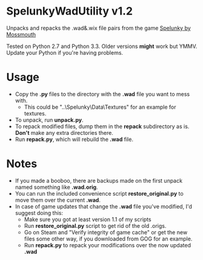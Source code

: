 SpelunkyWadUtility v1.2
=======================

Unpacks and repacks the .wad&amp;.wix file pairs from the game [Spelunky by Mossmouth](http://spelunkyworld.com/)

Tested on Python 2.7 and Python 3.3. Older versions **might** work but YMMV.
Update your Python if you're having problems.

Usage
=====

* Copy the **.py** files to the directory with the **.wad** file you want to mess with.
  * This could be "..\Spelunky\Data\Textures" for an example for textures.
* To unpack, run **unpack.py**.
* To repack modified files, dump them in the **repack** subdirectory as is. **Don't** make any extra directories there.
* Run **repack.py**, which will rebuild the **.wad** file.

Notes
=====

* If you made a booboo, there are backups made on the first unpack named something like **.wad.orig**.
* You can run the included convenience script **restore_original.py** to move them over the current **.wad**.
* In case of game updates that change the **.wad** file you've modified, I'd suggest doing this:
  * Make sure you got at least version 1.1 of my scripts
  * Run **restore_original.py** script to get rid of the old .origs.
  * Go on Steam and "Verify integrity of game cache" or get the new files some other way, if you downloaded from GOG for an example.
  * Run **repack.py** to repack your modifications over the now updated **.wad**